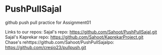 # PushPullSajal
github push pull practice for Assignment01

Links to our repos:
Sajal's repo: https://github.com/Sahoot/PushPullSajal.git
Sajal's Kaprekar repo: https://github.com/Sahoot/KaprekarProject.git
Chase's rehttps://github.com/Sahoot/PushPullSajalpo: https://github.com/cresio23/pullpush.git

